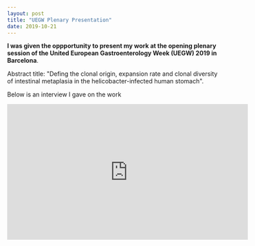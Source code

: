 ```yaml
---
layout: post
title: "UEGW Plenary Presentation"
date: 2019-10-21
---
```


**I was given the oppportunity to present my work at the opening plenary session of the United European Gastroenterology Week (UEGW) 2019 in Barcelona**. 

Abstract title: "Defing the clonal origin, expansion rate and clonal diversity of intestinal metaplasia in the helicobacter-infected human stomach". 

Below is an interview I gave on the work

<iframe width="560" height="315" src="https://www.youtube.com/embed/Yr3dyqT8IUU" frameborder="0" allow="accelerometer; autoplay; clipboard-write; encrypted-media; gyroscope; picture-in-picture" allowfullscreen></iframe>
